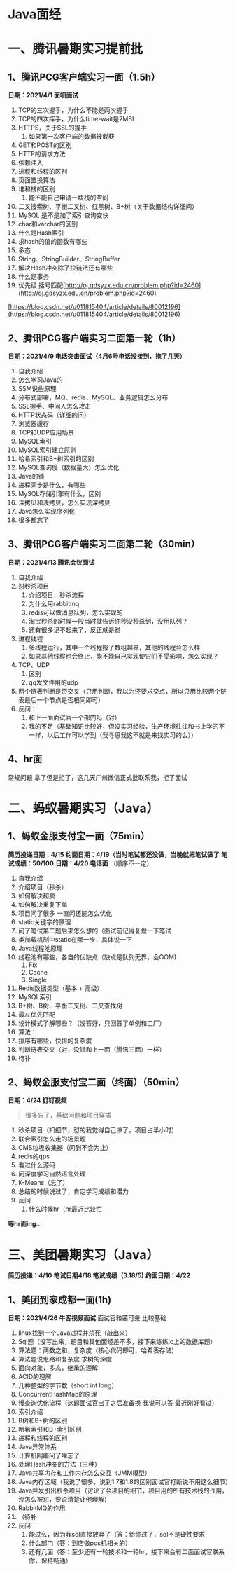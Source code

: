 # Java面经

# 一、腾讯暑期实习提前批
## 1、腾讯PCG客户端实习一面（1.5h）
**日期：2021/4/1 面呗面试**

1. TCP的三次握手，为什么不能是两次握手
1. TCP的四次挥手，为什么time-wait是2MSL
1. HTTPS，关于SSL的握手
   1. 如果第一次客户端的数据被截获
4. GET和POST的区别
4. HTTP的请求方法
4. 依赖注入
4. 进程和线程的区别
4. 页面置换算法
4. 堆和栈的区别
   1. 能不能自己申请一块栈的空间
10. 二叉搜索树、平衡二叉树、红黑树、B+树（关于数据结构详细问）    
10. MySQL 是不是加了索引查询变快
10. char和varchar的区别
10. 什么是Hash索引
10. 求hash的值的函数有哪些
10. 多态
10. String、StringBuilder、StringBuffer
10. 解决Hash冲突除了拉链法还有哪些
10. 什么是事务
10. 优先级 括号匹配[http://oj.gdsyzx.edu.cn/problem.php?id=2460](http://oj.gdsyzx.edu.cn/problem.php?id=2460)

[https://blog.csdn.net/u011815404/article/details/80012196](https://blog.csdn.net/u011815404/article/details/80012196)


## 2、腾讯PCG客户端实习二面第一轮（1h）
**日期：2021/4/9  电话突击面试（4月6号电话没接到，拖了几天）**

1. 自我介绍
1. 怎么学习Java的
1. SSM说些原理
1. 分布式部署，MQ、redis、MySQL、业务逻辑怎么分布
1. SSL握手、中间人怎么攻击
1. HTTP状态码（详细的问）
1. 浏览器缓存
1. TCP和UDP应用场景
1. MySQL索引
1. MySQL索引建立原则
1. 哈希索引和B+树索引的区别
1. MySQL查询慢（数据量大）怎么优化
1. Java的锁
1. 进程同步是什么，有哪些
1. MySQL存储引擎有什么，区别
1. 深拷贝和浅拷贝，怎么实现深拷贝
1. Java怎么实现序列化
1. 很多都忘了



## 3、腾讯PCG客户端实习二面第二轮（30min） 
**日期：2021/4/13 腾讯会议面试**

1. 自我介绍
1. 怼秒杀项目
   1. 介绍项目，秒杀流程
   1. 为什么用rabbitmq
   1. redis可以做消息队列，怎么实现的
   1. 淘宝秒杀的时候一般当时就告诉你秒没秒杀到，没用队列？
   1. 还有很多记不起来了，反正就是怼
3. 进程线程
   1. 多线程运行，其中一个线程报了数组越界，其他的线程会怎么样
   1. 如果其他线程也会终止，能不能自己实现使它们不受影响，怎么实现？
4. TCP、UDP
   1. 区别
   1. qq发文件用的udp
5. 两个链表判断是否交叉（只用判断，我以为还要求交点，所以只用比较两个链表最后一个节点是否相同即可）
5. 反问：
   1. 和上一面面试官一个部门吗（对）
   1. 我的不足（基础知识比较好，但没实习经验，生产环境往往和书上学的不一样，以后工作可以学到（我寻思我这不就是来找实习的么））
## 4、hr面
常规问题
拿了但是拒了，这几天广州微信正式批联系我，拒了面试


# 二、蚂蚁暑期实习（Java）
## 1、蚂蚁金服支付宝一面（75min）
**简历投递日期：4/15**
**约面日期：4/19（当时笔试都还没做，当晚就把笔试做了**
**笔试成绩：50/100**
**日期：4/20 电话面**
（顺序不一定）

1. 自我介绍
1. 介绍项目（秒杀）
1. 如何解决超卖
1. 如何解决重复下单
1. 项目问了很多 一直问还能怎么优化
1. static关键字的原理
1. 问了笔试第二题后来怎么想的（面试前记得复盘一下笔试
1. 类加载机制中static在哪一步，具体说一下
1. Java线程池原理
1. 线程池有哪些，各自的优缺点（缺点是队列无界，会OOM)
   1. Fix
   1. Cache
   1. Single
11. Redis数据类型（基本 + 高级）
11. MySQL索引
11. B+树、B树、平衡二叉树、二叉查找树
11. 最左优先匹配
11. 设计模式了解哪些？（没答好，只回答了单例和工厂）
11. 算法：
   1. 排序有哪些，快排的复杂度
   1. 判断链表交叉（对，没错和上一面（腾讯三面）一样）
17. 待补



## 2、蚂蚁金服支付宝二面（终面）（50min）
**日期：4/24 钉钉视频**
> 很多忘了，基础问题和项目穿插

1. 秒杀项目（扣细节，怼的我觉得自己凉了，项目占半小时）
1. 联合索引怎么走的场景题
1. CMS垃圾收集器（问到不会为止）
1. redis的qps
1. 看过什么源码
1. 问深度学习自然语言处理
1. K-Means（忘了）
1. 总结的时候说过了，肯定学习成绩和潜力
1. 反问
   1. 什么时候hr（hr最近比较忙



**等hr面ing...**
# 三、美团暑期实习（Java）
**简历投递：4/10**
**笔试日期4/18  笔试成绩（3.18/5)**
**约面日期：4/22**
## 1、美团到家成都一面(1h)
**日期：2021/4/26  牛客视频面试**
面试官和蔼可亲
比较基础

1. linux找到一个Java进程并杀死（敲出来）
1. Sql题（没写出来，题目和其他面经差不多，接下来练练lc上的数据库题）
1. 算法题：两数之和，复杂度（核心代码即可，哈希表存储）
1. 算法题说思路和复杂度 求树的深度
1. 面向对象，多态，继承的理解
1. ACID的理解
1. 几种整型的字节数（short int long）
1. ConcurrentHashMap的原理
1. 慢查询优化流程（这题面试官出了之后准备换 我说可以答 最近刚好看过）
1. 索引介绍
1. B树和B+树的区别
1. 哈希索引和B+索引区别
1. 进程和线程的区别
1. Java异常体系
1. 计算机网络问了啥忘了
1. 处理Hash冲突的方法（三种）
1. Java共享内存和工作内存怎么交互（JMM模型）
1. Java内存区域（我说了很多，说到1.7和1.8的区别面试官打断说不用这么细节）
1. Java并发引出秒杀项目（讨论了会项目的细节，项目用的所有技术栈的作用，没怎么被怼，要说清楚让他理解）
1. RabbitMQ的作用
1. （待补
1. 反问
   1. 能过么，因为我sql直接放弃了（答：给你过了，sql不是硬性要求
   1. 什么部门（答：到店做pos机相关的）
   1. 还有几面（答：至少还有一轮技术和一轮hr，接下来会有二面面试官联系你，保持畅通）


